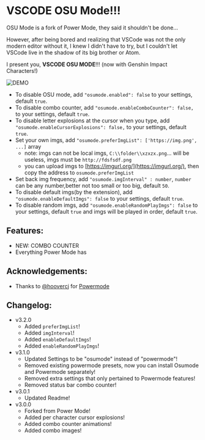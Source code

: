 # VSCODE OSU Mode!!!

OSU Mode is a fork of Power Mode, they said it shouldn't be done...

However, after being bored and realizing that VSCode was not the only modern editor without it, I knew I didn't have to try, but I couldn't let VSCode live in the shadow of its big brother or Atom.

I present you, **VSCODE OSU MODE**!!! (now with Genshin Impact Characters!)

![DEMO](https://raw.githubusercontent.com/ao-shen/vscode-power-mode/master/images/demo-osu.gif)

- To disable OSU mode, add `"osumode.enabled": false` to your settings, default `true`.
- To disable combo counter, add `"osumode.enableComboCounter": false,` to your settings, default `true`.
- To disable letter explosions at the cursor when you type, add `"osumode.enableCursorExplosions": false,` to your settings, default `true`.
- Set your own imgs, add `"osumode.preferImgList": ['https://img.png', ...]` array
  - note: imgs can not be local imgs, `C:\\folder\\xzxzx.png`... will be useless, imgs must be `http://fdsfsdf.png`
  - you can upload imgs to [https://imgurl.org/](https://imgurl.org/), then copy the address to `osumode.preferImgList`
- Set back img frequency, add `"osumode.imgInterval" : number`, `number` can be any number,better not too small or too big, default `50`.
- To disable default imgs(by the extension), add `"osumode.enableDefaultImgs": false` to your settings, default `true`.
- To disable random imgs, add `"osumode.enableRandomPlayImgs": false` to your settings, default `true` and imgs will be played in order, default `true`.

## Features:

- NEW: COMBO COUNTER
- Everything Power Mode has

## Acknowledgements:

- Thanks to [@hoovercj](https://github.com/hoovercj) for [Powermode](https://github.com/hoovercj/vscode-power-mode)

## Changelog:

- v3.2.0
  - Added `preferImgList`!
  - Added `imgInterval`!
  - Added `enableDefaultImgs`!
  - Added `enableRandomPlayImgs`!
- v3.1.0
  - Updated Settings to be "osumode" instead of "powermode"!
  - Removed existing powermode presets, now you can install Osumode and Powermode separately!
  - Removed extra settings that only pertained to Powermode features!
  - Removed status bar combo counter!
- v3.0.1
  - Updated Readme!
- v3.0.0
  - Forked from Power Mode!
  - Added per character cursor explosions!
  - Added combo counter animations!
  - Added combo images!
